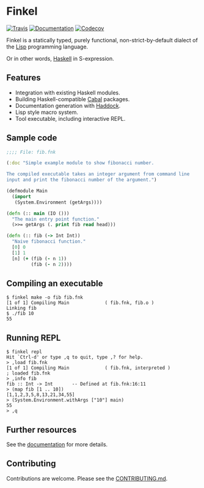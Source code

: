 # Finkel

[![Travis][build-badge]][travis]
[![Documentation][doc-badge]][doc]
[![Codecov][codecov-badge]][codecov]

Finkel is a statically typed, purely functional, non-strict-by-default
dialect of the [Lisp][lisp] programming language.

Or in other words, [Haskell][haskell] in S-expression.


## Features

- Integration with existing Haskell modules.
- Building Haskell-compatible [Cabal][cabal] packages.
- Documentation generation with [Haddock][haddock].
- Lisp style macro system.
- Tool executable, including interactive REPL.


## Sample code

```clojure
;;;; File: fib.fnk

(:doc "Simple example module to show fibonacci number.

The compiled executable takes an integer argument from command line
input and print the fibonacci number of the argument.")

(defmodule Main
  (import
   (System.Environment (getArgs))))

(defn (:: main (IO ()))
  "The main entry point function."
  (>>= getArgs (. print fib read head)))

(defn (:: fib (-> Int Int))
  "Naive fibonacci function."
  [0] 0
  [1] 1
  [n] (+ (fib (- n 1))
         (fib (- n 2))))
```

## Compiling an executable

```console
$ finkel make -o fib fib.fnk
[1 of 1] Compiling Main             ( fib.fnk, fib.o )
Linking fib
$ ./fib 10
55
```

## Running REPL

```console
$ finkel repl
Hit `Ctrl-d' or type ,q to quit, type ,? for help.
> ,load fib.fnk
[1 of 1] Compiling Main             ( fib.fnk, interpreted )
; loaded fib.fnk
> ,info fib
fib :: Int -> Int       -- Defined at fib.fnk:16:11
> (map fib [1 .. 10])
[1,1,2,3,5,8,13,21,34,55]
> (System.Environment.withArgs ["10"] main)
55
> ,q
```

## Further resources

See the [documentation][doc] for more details.


## Contributing

Contributions are welcome. Please see the [CONTRIBUTING.md][contrib].


[build-badge]: https://travis-ci.com/finkel-lang/finkel.svg?branch=master
[travis]: https://travis-ci.com/finkel-lang/finkel
[doc-badge]: http://readthedocs.org/projects/finkel/badge/?version=latest
[doc]: https://finkel.readthedocs.io/en/latest/
[codecov-badge]: https://codecov.io/gh/finkel-lang/finkel/branch/master/graph/badge.svg
[codecov]: https://codecov.io/gh/finkel-lang/finkel

[cabal]: https://www.haskell.org/cabal/
[contrib]: https://github.com/finkel-lang/finkel/blob/master/CONTRIBUTING.md
[haddock]: https://www.haskell.org/haddock/
[haskell]: https://haskell.org
[lisp]: https://en.wikipedia.org/wiki/Lisp_(programming_language)
